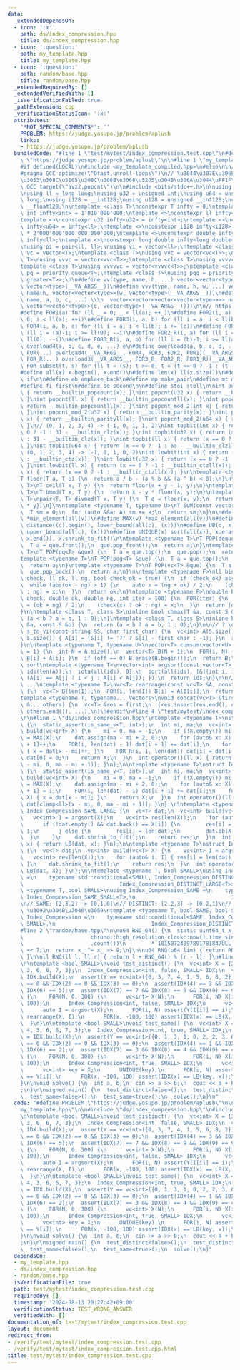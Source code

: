 ```yaml
---
data:
  _extendedDependsOn:
  - icon: ':x:'
    path: ds/index_compression.hpp
    title: ds/index_compression.hpp
  - icon: ':question:'
    path: my_template.hpp
    title: my_template.hpp
  - icon: ':question:'
    path: random/base.hpp
    title: random/base.hpp
  _extendedRequiredBy: []
  _extendedVerifiedWith: []
  _isVerificationFailed: true
  _pathExtension: cpp
  _verificationStatusIcon: ':x:'
  attributes:
    '*NOT_SPECIAL_COMMENTS*': ''
    PROBLEM: https://judge.yosupo.jp/problem/aplusb
    links:
    - https://judge.yosupo.jp/problem/aplusb
  bundledCode: "#line 1 \"test/mytest/index_compression.test.cpp\"\n#define PROBLEM\
    \ \"https://judge.yosupo.jp/problem/aplusb\"\n\n#line 1 \"my_template.hpp\"\n\
    #if defined(LOCAL)\n#include <my_template_compiled.hpp>\n#else\n\n// https://codeforces.com/blog/entry/96344\n\
    #pragma GCC optimize(\"Ofast,unroll-loops\")\n// \u3044\u307E\u306E CF \u3060\u3068\
    \u3053\u308C\u5165\u308C\u308B\u3068\u52D5\u304B\u306A\u3044\uFF1F\n// #pragma\
    \ GCC target(\"avx2,popcnt\")\n\n#include <bits/stdc++.h>\n\nusing namespace std;\n\
    \nusing ll = long long;\nusing u32 = unsigned int;\nusing u64 = unsigned long\
    \ long;\nusing i128 = __int128;\nusing u128 = unsigned __int128;\nusing f128 =\
    \ __float128;\n\ntemplate <class T>\nconstexpr T infty = 0;\ntemplate <>\nconstexpr\
    \ int infty<int> = 1'010'000'000;\ntemplate <>\nconstexpr ll infty<ll> = 2'020'000'000'000'000'000;\n\
    template <>\nconstexpr u32 infty<u32> = infty<int>;\ntemplate <>\nconstexpr u64\
    \ infty<u64> = infty<ll>;\ntemplate <>\nconstexpr i128 infty<i128> = i128(infty<ll>)\
    \ * 2'000'000'000'000'000'000;\ntemplate <>\nconstexpr double infty<double> =\
    \ infty<ll>;\ntemplate <>\nconstexpr long double infty<long double> = infty<ll>;\n\
    \nusing pi = pair<ll, ll>;\nusing vi = vector<ll>;\ntemplate <class T>\nusing\
    \ vc = vector<T>;\ntemplate <class T>\nusing vvc = vector<vc<T>>;\ntemplate <class\
    \ T>\nusing vvvc = vector<vvc<T>>;\ntemplate <class T>\nusing vvvvc = vector<vvvc<T>>;\n\
    template <class T>\nusing vvvvvc = vector<vvvvc<T>>;\ntemplate <class T>\nusing\
    \ pq = priority_queue<T>;\ntemplate <class T>\nusing pqg = priority_queue<T, vector<T>,\
    \ greater<T>>;\n\n#define vv(type, name, h, ...) vector<vector<type>> name(h,\
    \ vector<type>(__VA_ARGS__))\n#define vvv(type, name, h, w, ...) vector<vector<vector<type>>>\
    \ name(h, vector<vector<type>>(w, vector<type>(__VA_ARGS__)))\n#define vvvv(type,\
    \ name, a, b, c, ...) \\\n  vector<vector<vector<vector<type>>>> name(a, vector<vector<vector<type>>>(b,\
    \ vector<vector<type>>(c, vector<type>(__VA_ARGS__))))\n\n// https://trap.jp/post/1224/\n\
    #define FOR1(a) for (ll _ = 0; _ < ll(a); ++_)\n#define FOR2(i, a) for (ll i =\
    \ 0; i < ll(a); ++i)\n#define FOR3(i, a, b) for (ll i = a; i < ll(b); ++i)\n#define\
    \ FOR4(i, a, b, c) for (ll i = a; i < ll(b); i += (c))\n#define FOR1_R(a) for\
    \ (ll i = (a)-1; i >= ll(0); --i)\n#define FOR2_R(i, a) for (ll i = (a)-1; i >=\
    \ ll(0); --i)\n#define FOR3_R(i, a, b) for (ll i = (b)-1; i >= ll(a); --i)\n#define\
    \ overload4(a, b, c, d, e, ...) e\n#define overload3(a, b, c, d, ...) d\n#define\
    \ FOR(...) overload4(__VA_ARGS__, FOR4, FOR3, FOR2, FOR1)(__VA_ARGS__)\n#define\
    \ FOR_R(...) overload3(__VA_ARGS__, FOR3_R, FOR2_R, FOR1_R)(__VA_ARGS__)\n\n#define\
    \ FOR_subset(t, s) for (ll t = (s); t >= 0; t = (t == 0 ? -1 : (t - 1) & (s)))\n\
    #define all(x) x.begin(), x.end()\n#define len(x) ll(x.size())\n#define elif else\
    \ if\n\n#define eb emplace_back\n#define mp make_pair\n#define mt make_tuple\n\
    #define fi first\n#define se second\n\n#define stoi stoll\n\nint popcnt(int x)\
    \ { return __builtin_popcount(x); }\nint popcnt(u32 x) { return __builtin_popcount(x);\
    \ }\nint popcnt(ll x) { return __builtin_popcountll(x); }\nint popcnt(u64 x) {\
    \ return __builtin_popcountll(x); }\nint popcnt_mod_2(int x) { return __builtin_parity(x);\
    \ }\nint popcnt_mod_2(u32 x) { return __builtin_parity(x); }\nint popcnt_mod_2(ll\
    \ x) { return __builtin_parityll(x); }\nint popcnt_mod_2(u64 x) { return __builtin_parityll(x);\
    \ }\n// (0, 1, 2, 3, 4) -> (-1, 0, 1, 1, 2)\nint topbit(int x) { return (x ==\
    \ 0 ? -1 : 31 - __builtin_clz(x)); }\nint topbit(u32 x) { return (x == 0 ? -1\
    \ : 31 - __builtin_clz(x)); }\nint topbit(ll x) { return (x == 0 ? -1 : 63 - __builtin_clzll(x));\
    \ }\nint topbit(u64 x) { return (x == 0 ? -1 : 63 - __builtin_clzll(x)); }\n//\
    \ (0, 1, 2, 3, 4) -> (-1, 0, 1, 0, 2)\nint lowbit(int x) { return (x == 0 ? -1\
    \ : __builtin_ctz(x)); }\nint lowbit(u32 x) { return (x == 0 ? -1 : __builtin_ctz(x));\
    \ }\nint lowbit(ll x) { return (x == 0 ? -1 : __builtin_ctzll(x)); }\nint lowbit(u64\
    \ x) { return (x == 0 ? -1 : __builtin_ctzll(x)); }\n\ntemplate <typename T>\n\
    T floor(T a, T b) {\n  return a / b - (a % b && (a ^ b) < 0);\n}\ntemplate <typename\
    \ T>\nT ceil(T x, T y) {\n  return floor(x + y - 1, y);\n}\ntemplate <typename\
    \ T>\nT bmod(T x, T y) {\n  return x - y * floor(x, y);\n}\ntemplate <typename\
    \ T>\npair<T, T> divmod(T x, T y) {\n  T q = floor(x, y);\n  return {q, x - q\
    \ * y};\n}\n\ntemplate <typename T, typename U>\nT SUM(const vector<U> &A) {\n\
    \  T sm = 0;\n  for (auto &&a: A) sm += a;\n  return sm;\n}\n\n#define MIN(v)\
    \ *min_element(all(v))\n#define MAX(v) *max_element(all(v))\n#define LB(c, x)\
    \ distance((c).begin(), lower_bound(all(c), (x)))\n#define UB(c, x) distance((c).begin(),\
    \ upper_bound(all(c), (x)))\n#define UNIQUE(x) sort(all(x)), x.erase(unique(all(x)),\
    \ x.end()), x.shrink_to_fit()\n\ntemplate <typename T>\nT POP(deque<T> &que) {\n\
    \  T a = que.front();\n  que.pop_front();\n  return a;\n}\ntemplate <typename\
    \ T>\nT POP(pq<T> &que) {\n  T a = que.top();\n  que.pop();\n  return a;\n}\n\
    template <typename T>\nT POP(pqg<T> &que) {\n  T a = que.top();\n  que.pop();\n\
    \  return a;\n}\ntemplate <typename T>\nT POP(vc<T> &que) {\n  T a = que.back();\n\
    \  que.pop_back();\n  return a;\n}\n\ntemplate <typename F>\nll binary_search(F\
    \ check, ll ok, ll ng, bool check_ok = true) {\n  if (check_ok) assert(check(ok));\n\
    \  while (abs(ok - ng) > 1) {\n    auto x = (ng + ok) / 2;\n    (check(x) ? ok\
    \ : ng) = x;\n  }\n  return ok;\n}\ntemplate <typename F>\ndouble binary_search_real(F\
    \ check, double ok, double ng, int iter = 100) {\n  FOR(iter) {\n    double x\
    \ = (ok + ng) / 2;\n    (check(x) ? ok : ng) = x;\n  }\n  return (ok + ng) / 2;\n\
    }\n\ntemplate <class T, class S>\ninline bool chmax(T &a, const S &b) {\n  return\
    \ (a < b ? a = b, 1 : 0);\n}\ntemplate <class T, class S>\ninline bool chmin(T\
    \ &a, const S &b) {\n  return (a > b ? a = b, 1 : 0);\n}\n\n// ? \u306F -1\nvc<int>\
    \ s_to_vi(const string &S, char first_char) {\n  vc<int> A(S.size());\n  FOR(i,\
    \ S.size()) { A[i] = (S[i] != '?' ? S[i] - first_char : -1); }\n  return A;\n\
    }\n\ntemplate <typename T, typename U>\nvector<T> cumsum(vector<U> &A, int off\
    \ = 1) {\n  int N = A.size();\n  vector<T> B(N + 1);\n  FOR(i, N) { B[i + 1] =\
    \ B[i] + A[i]; }\n  if (off == 0) B.erase(B.begin());\n  return B;\n}\n\n// stable\
    \ sort\ntemplate <typename T>\nvector<int> argsort(const vector<T> &A) {\n  vector<int>\
    \ ids(len(A));\n  iota(all(ids), 0);\n  sort(all(ids), [&](int i, int j) { return\
    \ (A[i] == A[j] ? i < j : A[i] < A[j]); });\n  return ids;\n}\n\n// A[I[0]], A[I[1]],\
    \ ...\ntemplate <typename T>\nvc<T> rearrange(const vc<T> &A, const vc<int> &I)\
    \ {\n  vc<T> B(len(I));\n  FOR(i, len(I)) B[i] = A[I[i]];\n  return B;\n}\n\n\
    template <typename T, typename... Vectors>\nvoid concat(vc<T> &first, const Vectors\
    \ &... others) {\n  vc<T> &res = first;\n  (res.insert(res.end(), others.begin(),\
    \ others.end()), ...);\n}\n#endif\n#line 4 \"test/mytest/index_compression.test.cpp\"\
    \n\n#line 1 \"ds/index_compression.hpp\"\ntemplate <typename T>\nstruct Index_Compression_DISTINCT_SMALL\
    \ {\n  static_assert(is_same_v<T, int>);\n  int mi, ma;\n  vc<int> dat;\n  vc<int>\
    \ build(vc<int> X) {\n    mi = 0, ma = -1;\n    if (!X.empty()) mi = MIN(X), ma\
    \ = MAX(X);\n    dat.assign(ma - mi + 2, 0);\n    for (auto& x: X) dat[x - mi\
    \ + 1]++;\n    FOR(i, len(dat) - 1) dat[i + 1] += dat[i];\n    for (auto& x: X)\
    \ { x = dat[x - mi]++; }\n    FOR_R(i, 1, len(dat)) dat[i] = dat[i - 1];\n   \
    \ dat[0] = 0;\n    return X;\n  }\n  int operator()(ll x) { return dat[clamp<ll>(x\
    \ - mi, 0, ma - mi + 1)]; }\n};\n\ntemplate <typename T>\nstruct Index_Compression_SAME_SMALL\
    \ {\n  static_assert(is_same_v<T, int>);\n  int mi, ma;\n  vc<int> dat;\n  vc<int>\
    \ build(vc<int> X) {\n    mi = 0, ma = -1;\n    if (!X.empty()) mi = MIN(X), ma\
    \ = MAX(X);\n    dat.assign(ma - mi + 2, 0);\n    for (auto& x: X) dat[x - mi\
    \ + 1] = 1;\n    FOR(i, len(dat) - 1) dat[i + 1] += dat[i];\n    for (auto& x:\
    \ X) { x = dat[x - mi]; }\n    return X;\n  }\n  int operator()(ll x) { return\
    \ dat[clamp<ll>(x - mi, 0, ma - mi + 1)]; }\n};\n\ntemplate <typename T>\nstruct\
    \ Index_Compression_SAME_LARGE {\n  vc<T> dat;\n  vc<int> build(vc<T> X) {\n \
    \   vc<int> I = argsort(X);\n    vc<int> res(len(X));\n    for (auto& i: I) {\n\
    \      if (!dat.empty() && dat.back() == X[i]) {\n        res[i] = len(dat) -\
    \ 1;\n      } else {\n        res[i] = len(dat);\n        dat.eb(X[i]);\n    \
    \  }\n    }\n    dat.shrink_to_fit();\n    return res;\n  }\n  int operator()(T\
    \ x) { return LB(dat, x); }\n};\n\ntemplate <typename T>\nstruct Index_Compression_DISTINCT_LARGE\
    \ {\n  vc<T> dat;\n  vc<int> build(vc<T> X) {\n    vc<int> I = argsort(X);\n \
    \   vc<int> res(len(X));\n    for (auto& i: I) { res[i] = len(dat), dat.eb(X[i]);\
    \ }\n    dat.shrink_to_fit();\n    return res;\n  }\n  int operator()(T x) { return\
    \ LB(dat, x); }\n};\n\ntemplate <typename T, bool SMALL>\nusing Index_Compression_DISTINCT\
    \ =\n    typename std::conditional<SMALL, Index_Compression_DISTINCT_SMALL<T>,\n\
    \                              Index_Compression_DISTINCT_LARGE<T>>::type;\ntemplate\
    \ <typename T, bool SMALL>\nusing Index_Compression_SAME =\n    typename std::conditional<SMALL,\
    \ Index_Compression_SAME_SMALL<T>,\n                              Index_Compression_SAME_LARGE<T>>::type;\n\
    \n// SAME: [2,3,2] -> [0,1,0]\n// DISTINCT: [2,2,3] -> [0,2,1]\n// (x): lower_bound(X,x)\
    \ \u3092\u304B\u3048\u3059\ntemplate <typename T, bool SAME, bool SMALL>\nusing\
    \ Index_Compression =\n    typename std::conditional<SAME, Index_Compression_SAME<T,\
    \ SMALL>,\n                              Index_Compression_DISTINCT<T, SMALL>>::type;\n\
    #line 2 \"random/base.hpp\"\n\nu64 RNG_64() {\n  static uint64_t x_\n      = uint64_t(chrono::duration_cast<chrono::nanoseconds>(\n\
    \                     chrono::high_resolution_clock::now().time_since_epoch())\n\
    \                     .count())\n        * 10150724397891781847ULL;\n  x_ ^= x_\
    \ << 7;\n  return x_ ^= x_ >> 9;\n}\n\nu64 RNG(u64 lim) { return RNG_64() % lim;\
    \ }\n\nll RNG(ll l, ll r) { return l + RNG_64() % (r - l); }\n#line 7 \"test/mytest/index_compression.test.cpp\"\
    \n\ntemplate <bool SMALL>\nvoid test_distinct() {\n  vc<int> X = {3, 4, 7, 4,\
    \ 3, 6, 6, 7, 3};\n  Index_Compression<int, false, SMALL> IDX;\n  vc<int> Y =\
    \ IDX.build(X);\n  assert(Y == vc<int>({0, 3, 7, 4, 1, 5, 6, 8, 2}));\n  assert(IDX(1)\
    \ == 0 && IDX(2) == 0 && IDX(3) == 0);\n  assert(IDX(4) == 3 && IDX(5) == 5 &&\
    \ IDX(6) == 5);\n  assert(IDX(7) == 7 && IDX(8) == 9 && IDX(9) == 9);\n\n  FOR(100)\
    \ {\n    FOR(N, 0, 300) {\n      vc<int> X(N);\n      FOR(i, N) X[i] = RNG(-100,\
    \ 100);\n      Index_Compression<int, false, SMALL> IDX;\n      vc<int> Y = IDX.build(X);\n\
    \      auto I = argsort(X);\n      FOR(i, N) assert(Y[I[i]] == i);\n      X =\
    \ rearrange(X, I);\n      FOR(x, -100, 100) assert(IDX(x) == LB(X, x));\n    }\n\
    \  }\n}\n\ntemplate <bool SMALL>\nvoid test_same() {\n  vc<int> X = {3, 4, 7,\
    \ 4, 3, 6, 6, 7, 3};\n  Index_Compression<int, true, SMALL> IDX;\n  vc<int> Y\
    \ = IDX.build(X);\n  assert(Y == vc<int>({0, 1, 3, 1, 0, 2, 2, 3, 0}));\n  assert(IDX(1)\
    \ == 0 && IDX(2) == 0 && IDX(3) == 0);\n  assert(IDX(4) == 1 && IDX(5) == 2 &&\
    \ IDX(6) == 2);\n  assert(IDX(7) == 3 && IDX(8) == 4 && IDX(9) == 4);\n\n  FOR(100)\
    \ {\n    FOR(N, 0, 300) {\n      vc<int> X(N);\n      FOR(i, N) X[i] = RNG(-100,\
    \ 100);\n      Index_Compression<int, true, SMALL> IDX;\n      vc<int> Y = IDX.build(X);\n\
    \      vc<int> key = X;\n      UNIQUE(key);\n      FOR(i, N) assert(LB(key, X[i])\
    \ == Y[i]);\n      FOR(x, -100, 100) assert(IDX(x) == LB(key, x));\n    }\n  }\n\
    }\n\nvoid solve() {\n  int a, b;\n  cin >> a >> b;\n  cout << a + b << \"\\n\"\
    ;\n}\n\nsigned main() {\n  test_distinct<false>();\n  test_distinct<true>();\n\
    \  test_same<false>();\n  test_same<true>();\n  solve();\n}\n"
  code: "#define PROBLEM \"https://judge.yosupo.jp/problem/aplusb\"\n\n#include \"\
    my_template.hpp\"\n\n#include \"ds/index_compression.hpp\"\n#include \"random/base.hpp\"\
    \n\ntemplate <bool SMALL>\nvoid test_distinct() {\n  vc<int> X = {3, 4, 7, 4,\
    \ 3, 6, 6, 7, 3};\n  Index_Compression<int, false, SMALL> IDX;\n  vc<int> Y =\
    \ IDX.build(X);\n  assert(Y == vc<int>({0, 3, 7, 4, 1, 5, 6, 8, 2}));\n  assert(IDX(1)\
    \ == 0 && IDX(2) == 0 && IDX(3) == 0);\n  assert(IDX(4) == 3 && IDX(5) == 5 &&\
    \ IDX(6) == 5);\n  assert(IDX(7) == 7 && IDX(8) == 9 && IDX(9) == 9);\n\n  FOR(100)\
    \ {\n    FOR(N, 0, 300) {\n      vc<int> X(N);\n      FOR(i, N) X[i] = RNG(-100,\
    \ 100);\n      Index_Compression<int, false, SMALL> IDX;\n      vc<int> Y = IDX.build(X);\n\
    \      auto I = argsort(X);\n      FOR(i, N) assert(Y[I[i]] == i);\n      X =\
    \ rearrange(X, I);\n      FOR(x, -100, 100) assert(IDX(x) == LB(X, x));\n    }\n\
    \  }\n}\n\ntemplate <bool SMALL>\nvoid test_same() {\n  vc<int> X = {3, 4, 7,\
    \ 4, 3, 6, 6, 7, 3};\n  Index_Compression<int, true, SMALL> IDX;\n  vc<int> Y\
    \ = IDX.build(X);\n  assert(Y == vc<int>({0, 1, 3, 1, 0, 2, 2, 3, 0}));\n  assert(IDX(1)\
    \ == 0 && IDX(2) == 0 && IDX(3) == 0);\n  assert(IDX(4) == 1 && IDX(5) == 2 &&\
    \ IDX(6) == 2);\n  assert(IDX(7) == 3 && IDX(8) == 4 && IDX(9) == 4);\n\n  FOR(100)\
    \ {\n    FOR(N, 0, 300) {\n      vc<int> X(N);\n      FOR(i, N) X[i] = RNG(-100,\
    \ 100);\n      Index_Compression<int, true, SMALL> IDX;\n      vc<int> Y = IDX.build(X);\n\
    \      vc<int> key = X;\n      UNIQUE(key);\n      FOR(i, N) assert(LB(key, X[i])\
    \ == Y[i]);\n      FOR(x, -100, 100) assert(IDX(x) == LB(key, x));\n    }\n  }\n\
    }\n\nvoid solve() {\n  int a, b;\n  cin >> a >> b;\n  cout << a + b << \"\\n\"\
    ;\n}\n\nsigned main() {\n  test_distinct<false>();\n  test_distinct<true>();\n\
    \  test_same<false>();\n  test_same<true>();\n  solve();\n}"
  dependsOn:
  - my_template.hpp
  - ds/index_compression.hpp
  - random/base.hpp
  isVerificationFile: true
  path: test/mytest/index_compression.test.cpp
  requiredBy: []
  timestamp: '2024-08-13 20:27:42+09:00'
  verificationStatus: TEST_WRONG_ANSWER
  verifiedWith: []
documentation_of: test/mytest/index_compression.test.cpp
layout: document
redirect_from:
- /verify/test/mytest/index_compression.test.cpp
- /verify/test/mytest/index_compression.test.cpp.html
title: test/mytest/index_compression.test.cpp
---
```

